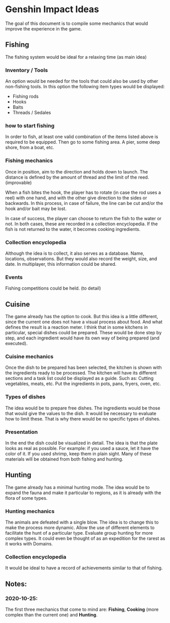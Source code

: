 # Genshin Impact Ideas

The goal of this document is to compile some mechanics that would improve the experience in the game.

## Fishing

The fishing system would be ideal for a relaxing time (as main idea)

### Inventory / Tools
An option would be needed for the tools that could also be used by other non-fishing tools.
In this option the following item types would be displayed:
- Fishing rods
- Hooks
- Baits
- Threads / Sedales

### how to start fishing
In order to fish, at least one valid combination of the items listed above is required to be equipped.
Then go to some fishing area. A pier, some deep shore, from a boat, etc.

### Fishing mechanics
Once in position, aim to the direction and holds down to launch. The distance is defined by the amount of thread and the limit of the reed. (improvable)

When a fish bites the hook, the player has to rotate (in case the rod uses a reel) with one hand, and with the other give direction to the sides or backwards.
In this process, in case of failure, the line can be cut and/or the hook and/or bait may be lost.

In case of success, the player can choose to return the fish to the water or not. In both cases, these are recorded in a collection encyclopedia.
If the fish is not returned to the water, it becomes cooking ingredients.

### Collection encyclopedia
Although the idea is to collect, it also serves as a database. Name, locations, observations. But they would also record the weight, size, and date. In multiplayer, this information could be shared.

### Events
Fishing competitions could be held. (to detail)

## Cuisine

The game already has the option to cook. But this idea is a little different, since the current one does not have a visual process about food. And what defines the result is a reaction meter.
I think that in some kitchens in particular, special dishes could be prepared. These would be done step by step, and each ingredient would have its own way of being prepared (and executed).

### Cuisine mechanics
Once the dish to be prepared has been selected, the kitchen is shown with the ingredients ready to be processed. The kitchen will have its different sections and a task list could be displayed as a guide. Such as: Cutting vegetables, meats, etc. Put the ingredients in pots, pans, fryers, oven, etc.

### Types of dishes
The idea would be to prepare free dishes. The ingredients would be those that would give the values to the dish. It would be necessary to evaluate how to limit these. That is why there would be no specific types of dishes.

### Presentation
In the end the dish could be visualized in detail. The idea is that the plate looks as real as possible. For example: if you used a sauce, let it have the color of it. If you used shrimp, keep them in plain sight. Many of these materials will be obtained from both fishing and hunting.

## Hunting

The game already has a minimal hunting mode. The idea would be to expand the fauna and make it particular to regions, as it is already with the flora of some types.

### Hunting mechanics
The animals are defeated with a single blow. The idea is to change this to make the process more dynamic. Allow the use of different elements to facilitate the hunt of a particular type. Evaluate group hunting for more complex types.
It could even be thought of as an expedition for the rarest as it works with Domains.

### Collection encyclopedia
It would be ideal to have a record of achievements similar to that of fishing.


## Notes:

### 2020-10-25:
The first three mechanics that come to mind are: **Fishing**, **Cooking** (more complex than the current one) and **Hunting**.

